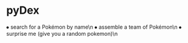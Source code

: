 <h1>pyDex</h1>


⦁	search for a Pokémon by name\n
⦁	assemble a team of Pokémon\n
⦁	surprise me (give you a random pokemon)\n
